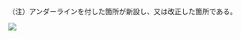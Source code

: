 （注）アンダーラインを付した箇所が新設し、又は改正した箇所である。

![](https://www.nta.go.jp/tmp/ebb727fb-71d3-47d2-8e0e-65e6662e5d38/images/b7c31d47cf396bfaf79ebd5e05184f9a6976869e231a139290b0e6abf3267c09.jpg)